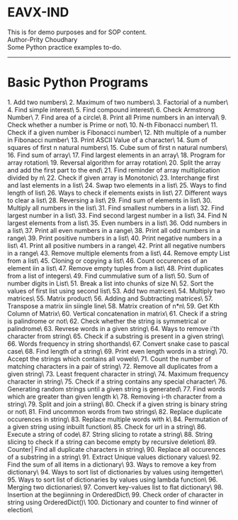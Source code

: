 # EAVX-IND
This is for demo purposes and for SOP content.
<br>
Author-Prity Choudhary
<br>
Some Python practice examples to-do.
_________________________________________________________________________________________________
<h1>Basic Python Programs</h1>
  1. Add two numbers\
  2. Maximum of two numbers\
  3. Factorial of a number\
  4. Find simple interest\
  5. Find compound interest\
  6. Check Armstrong Number\
  7. Find area of a circle\
  8. Print all Prime numbers in an interval\
  9. Check whether a number is Prime or not\
  10. N-th Fibonacci number\
  11. Check if a given number is Fibonacci number\
  12. Nth multiple of a number in Fibonacci number\
  13. Print ASCII Value of a character\
  14. Sum of squares of first n natural numbers\
  15. Cube sum of first n natural numbers\
  16. Find sum of array\
  17. Find largest elements in an array\
  18. Program for array rotation\
  19. Reversal algorithm for array rotation\
  20. Split the array and add the first part to the end\
  21. Find reminder of array multiplication divided by n\
  22. Check if given array is Monotonic\
  23. Interchange first and last elements in a list\
  24. Swap two elements in a list\
  25. Ways to find length of list\
  26. Ways to check if elements exists in list\
  27. Different ways to clear a list\
  28. Reversing a list\
  29. Find sum of elements in list\
  30. Multiply all numbers in the list\
  31. Find smallest numbers in a list\
  32. Find largest number in a list\
  33. Find second largest number in a list\
  34. Find N largest elements from a list\
  35. Even numbers in a list\
  36. Odd numbers in a list\
  37. Print all even numbers in a range\
  38. Print all odd numbers in a range\
  39. Print positive numbers in a list\
  40. Print negative numbers in a list\
  41. Print all positive numbers in a range\
  42. Print all negative numbers in a range\
  43. Remove multiple elements from a list\
  44. Remove empty List from a list\
  45. Cloning or copying a list\
  46. Count occurences of an element iin a list\
  47. Remove empty tuples from a list\
  48. Print duplicates from a list of integers\
  49. Find cummulative sum of a list\
  50. Sum of number digits in List\
  51. Break a list into chunks of size N\
  52. Sort the values of first list using second list\
  53. Add two matrices\
  54. Multiply two matrices\
  55. Matrix product\
  56. Adding and Subtracting matrices\
  57. Transpose a matrix iin siingle line\
  58. Matrix creation of n*n\
  59. Get Kth Column of Matrix\
  60. Vertical concatenation in matrix\
  61. Check if a string is palindrome or not\
  62. Check whether the string is symmetrical or palindrome\
  63. Revrese words in a given string\
  64. Ways to remove i'th character from string\
  65. Check if a substring is present in a given string\
  66. Words frequency in string shorthands\
  67. Convert snake case to pascal case\
  68. Find length of a string\
  69. Print even length words in a string\
  70. Accept the strings which contains all vowels\
  71. Count the number of matching characters in a pair of string\
  72. Remove all duplicates from a given string\
  73. Least frequent character in string\
  74. Maximum frequency character in string\
  75. Check if a string contains any special character\
  76. Generating random strings until a given string is generated\
  77. Find words which are greater than given length k\
  78. Removing i-th character from a string\
  79. Split and join a striing\
  80. Check if a given string is binary string or not\
  81. Find uncommon words from two strings\
  82. Replace duplicate occurences in string\
  83. Replace multiple words with k\
  84. Permutation of a given string using inbuilt function\
  85. Check for url in a string\
  86. Execute a string of code\
  87. String slicing to rotate a string\
  88. String slicing to check if a string can become empty by recursive deletion\
  89. Counter| Find all duplicate characters in string\
  90. Replace all occurences of a substring in a string\
  91. Extract Unique values dictionary values\
  92. Find the sum of all items in a dictionary\
  93. Ways to remove a key from dictionary\
  94. Ways to sort list of dictionaries by values using itemgetter\
  95. Ways to sort list of dictionaries by values using lambda function\
  96. Merging two dictionaries\
  97. Convert key-values list to flat dictionary\
  98. Insertion at the begiinning in OrderedDict\
  99. Check order of character in string using OrderedDict()\
  100. Dictionary and counter to find winner of election\
  

